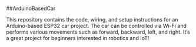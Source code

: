 ##ArduinoBasedCar

This repository contains the code, wiring, and setup instructions for an Arduino-based ESP32 car project. The car can be controlled via Wi-Fi and performs various movements such as forward, backward, left, and right. It’s a great project for beginners interested in robotics and IoT!
